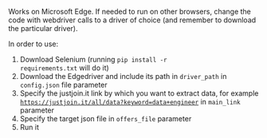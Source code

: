 Works on Microsoft Edge. If needed to run on other browsers, change the code with webdriver calls to a driver of choice (and remember to download the particular driver).

In order to use:
1. Download Selenium (running <code>pip install -r requirements.txt</code> will do it)
2. Download the Edgedriver and include its path in <code>driver_path</code> in <code>config.json</code> file parameter
3. Specify the justjoin.it link by which you want to extract data, for example <code>https://justjoin.it/all/data?keyword=data+engineer</code> in <code>main_link</code> parameter
4. Specify the target json file in <code>offers_file</code> parameter
5. Run it
